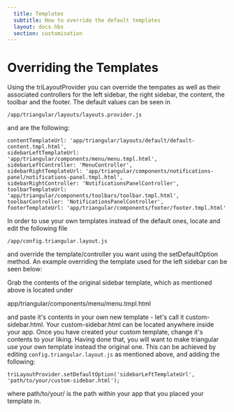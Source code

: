 ```yaml
---
  title: Templates
  subtitle: How to override the default templates
  layout: docs.hbs
  section: customisation
---
```


# Overriding the Templates


Using the triLayoutProvider you can override the tempates as well as their associated controllers for the left sidebar, the right sidebar, the content, the toolbar and the footer. The default values can be seen in

    /app/triangular/layouts/layouts.provider.js

and are the following:

    contentTemplateUrl: 'app/triangular/layouts/default/default-content.tmpl.html',
    sidebarLeftTemplateUrl: 'app/triangular/components/menu/menu.tmpl.html',
    sidebarLeftController: 'MenuController',
    sidebarRightTemplateUrl: 'app/triangular/components/notifications-panel/notifications-panel.tmpl.html',
    sidebarRightController: 'NotificationsPanelController',
    toolbarTemplateUrl: 'app/triangular/components/toolbars/toolbar.tmpl.html',
    toolbarController: 'NotificationsPanelController',
    footerTemplateUrl: 'app/triangular/components/footer/footer.tmpl.html'

In order to use your own templates instead of the default ones, locate and edit the following file

    /app/config.triangular.layout.js

and override the template/controller you want using the setDefaultOption method.
An example overriding the template used for the left sidebar can be seen below:

Grab the contents of the original sidebar template, which as mentioned above is located under

  app/triangular/components/menu/menu.tmpl.html

and paste it's contents in your own new template - let's call it custom-sidebar.html. Your custom-sidebar.html can be located anywhere inside your app. Once you have created your custom template, change it's contents to your liking. Having done that, you will want to make triangular use your own template instead the original one. This can be achieved by editing <code>config.triangular.layout.js</code> as mentioned above, and adding the following:

    triLayoutProvider.setDefaultOption('sidebarLeftTemplateUrl', 'path/to/your/custom-sidebar.html');

  where path/to/your/ is the path within your app that you placed your template in.
